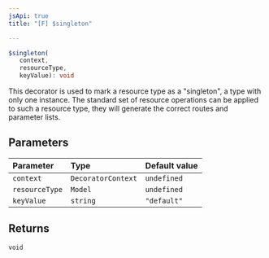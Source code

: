 ```yaml
---
jsApi: true
title: "[F] $singleton"

---
```

```ts
$singleton(
   context, 
   resourceType, 
   keyValue): void
```

This decorator is used to mark a resource type as a "singleton", a type with
only one instance.  The standard set of resource operations can be applied to
such a resource type, they will generate the correct routes and parameter
lists.

## Parameters

| Parameter | Type | Default value |
| :------ | :------ | :------ |
| `context` | `DecoratorContext` | `undefined` |
| `resourceType` | `Model` | `undefined` |
| `keyValue` | `string` | `"default"` |

## Returns

`void`
